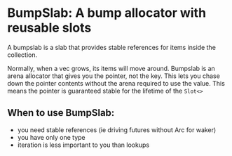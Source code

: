 # BumpSlab: A bump allocator with reusable slots

A bumpslab is a slab that provides stable references for items inside the collection.

Normally, when a vec grows, its items will move around. Bumpslab is an arena allocator that gives you the pointer, not the key. This lets you chase down the pointer contents without the arena required to use the value. This means the pointer is guaranteed stable for the lifetime of the `Slot<>`

## When to use BumpSlab:

- you need stable references (ie driving futures without Arc<Self> for waker)
- you have only one type
- iteration is less important to you than lookups


